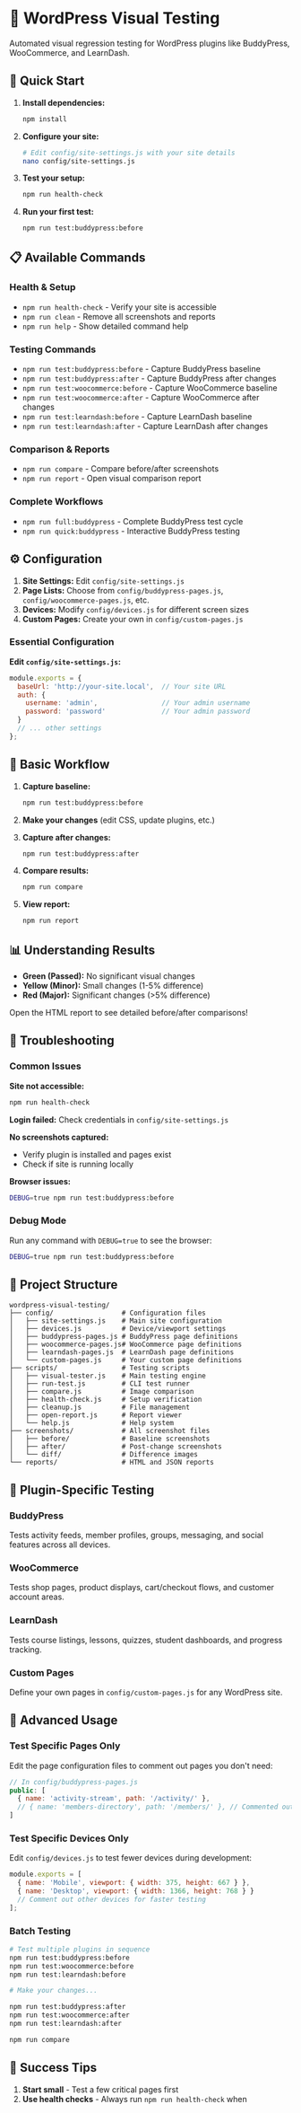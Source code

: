 # 📸 WordPress Visual Testing

Automated visual regression testing for WordPress plugins like BuddyPress, WooCommerce, and LearnDash.

## 🚀 Quick Start

1. **Install dependencies:**
   ```bash
   npm install
   ```

2. **Configure your site:**
   ```bash
   # Edit config/site-settings.js with your site details
   nano config/site-settings.js
   ```

3. **Test your setup:**
   ```bash
   npm run health-check
   ```

4. **Run your first test:**
   ```bash
   npm run test:buddypress:before
   ```

## 📋 Available Commands

### Health & Setup
- `npm run health-check` - Verify your site is accessible
- `npm run clean` - Remove all screenshots and reports
- `npm run help` - Show detailed command help

### Testing Commands
- `npm run test:buddypress:before` - Capture BuddyPress baseline
- `npm run test:buddypress:after` - Capture BuddyPress after changes
- `npm run test:woocommerce:before` - Capture WooCommerce baseline
- `npm run test:woocommerce:after` - Capture WooCommerce after changes
- `npm run test:learndash:before` - Capture LearnDash baseline
- `npm run test:learndash:after` - Capture LearnDash after changes

### Comparison & Reports
- `npm run compare` - Compare before/after screenshots
- `npm run report` - Open visual comparison report

### Complete Workflows
- `npm run full:buddypress` - Complete BuddyPress test cycle
- `npm run quick:buddypress` - Interactive BuddyPress testing

## ⚙️ Configuration

1. **Site Settings:** Edit `config/site-settings.js`
2. **Page Lists:** Choose from `config/buddypress-pages.js`, `config/woocommerce-pages.js`, etc.
3. **Devices:** Modify `config/devices.js` for different screen sizes
4. **Custom Pages:** Create your own in `config/custom-pages.js`

### Essential Configuration

**Edit `config/site-settings.js`:**
```javascript
module.exports = {
  baseUrl: 'http://your-site.local',  // Your site URL
  auth: {
    username: 'admin',                // Your admin username
    password: 'password'              // Your admin password
  }
  // ... other settings
};
```

## 🎯 Basic Workflow

1. **Capture baseline:**
   ```bash
   npm run test:buddypress:before
   ```

2. **Make your changes** (edit CSS, update plugins, etc.)

3. **Capture after changes:**
   ```bash
   npm run test:buddypress:after
   ```

4. **Compare results:**
   ```bash
   npm run compare
   ```

5. **View report:**
   ```bash
   npm run report
   ```

## 📊 Understanding Results

- **Green (Passed):** No significant visual changes
- **Yellow (Minor):** Small changes (1-5% difference)
- **Red (Major):** Significant changes (>5% difference)

Open the HTML report to see detailed before/after comparisons!

## 🐛 Troubleshooting

### Common Issues

**Site not accessible:**
```bash
npm run health-check
```

**Login failed:**
Check credentials in `config/site-settings.js`

**No screenshots captured:**
- Verify plugin is installed and pages exist
- Check if site is running locally

**Browser issues:**
```bash
DEBUG=true npm run test:buddypress:before
```

### Debug Mode

Run any command with `DEBUG=true` to see the browser:
```bash
DEBUG=true npm run test:buddypress:before
```

## 📁 Project Structure

```
wordpress-visual-testing/
├── config/                 # Configuration files
│   ├── site-settings.js    # Main site configuration
│   ├── devices.js          # Device/viewport settings
│   ├── buddypress-pages.js # BuddyPress page definitions
│   ├── woocommerce-pages.js# WooCommerce page definitions
│   ├── learndash-pages.js  # LearnDash page definitions
│   └── custom-pages.js     # Your custom page definitions
├── scripts/                # Testing scripts
│   ├── visual-tester.js    # Main testing engine
│   ├── run-test.js         # CLI test runner
│   ├── compare.js          # Image comparison
│   ├── health-check.js     # Setup verification
│   ├── cleanup.js          # File management
│   ├── open-report.js      # Report viewer
│   └── help.js             # Help system
├── screenshots/            # All screenshot files
│   ├── before/             # Baseline screenshots
│   ├── after/              # Post-change screenshots
│   └── diff/               # Difference images
└── reports/                # HTML and JSON reports
```

## 🎯 Plugin-Specific Testing

### BuddyPress
Tests activity feeds, member profiles, groups, messaging, and social features across all devices.

### WooCommerce
Tests shop pages, product displays, cart/checkout flows, and customer account areas.

### LearnDash
Tests course listings, lessons, quizzes, student dashboards, and progress tracking.

### Custom Pages
Define your own pages in `config/custom-pages.js` for any WordPress site.

## 🔧 Advanced Usage

### Test Specific Pages Only
Edit the page configuration files to comment out pages you don't need:

```javascript
// In config/buddypress-pages.js
public: [
  { name: 'activity-stream', path: '/activity/' },
  // { name: 'members-directory', path: '/members/' }, // Commented out
]
```

### Test Specific Devices Only
Edit `config/devices.js` to test fewer devices during development:

```javascript
module.exports = [
  { name: 'Mobile', viewport: { width: 375, height: 667 } },
  { name: 'Desktop', viewport: { width: 1366, height: 768 } }
  // Comment out other devices for faster testing
];
```

### Batch Testing
```bash
# Test multiple plugins in sequence
npm run test:buddypress:before
npm run test:woocommerce:before
npm run test:learndash:before

# Make your changes...

npm run test:buddypress:after
npm run test:woocommerce:after  
npm run test:learndash:after

npm run compare
```

## 🎉 Success Tips

1. **Start small** - Test a few critical pages first
2. **Use health checks** - Always run `npm run health-check` when